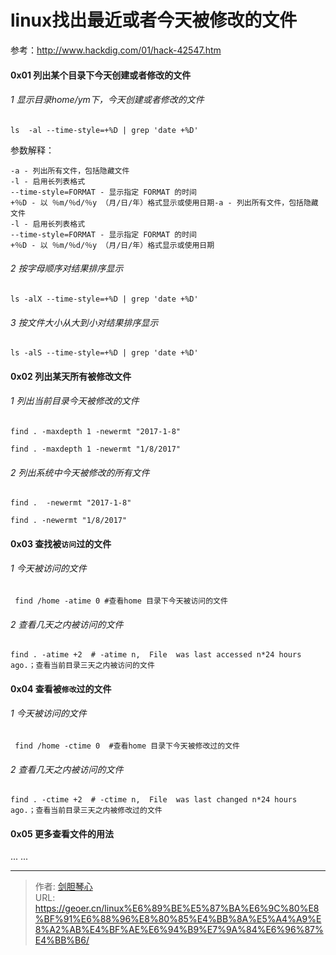 # linux找出最近或者今天被修改的文件



  
参考：http://www.hackdig.com/01/hack-42547.htm


  
#### 0x01 列出某个目录下今天创建或者修改的文件

###### 1 显示目录home/ym下，今天创建或者修改的文件

`ls  -al --time-style=+%D | grep 'date +%D'`

参数解释：

```
-a - 列出所有文件，包括隐藏文件
-l - 启用长列表格式
--time-style=FORMAT - 显示指定 FORMAT 的时间
+％D - 以 ％m/％d/％y （月/日/年）格式显示或使用日期-a - 列出所有文件，包括隐藏文件
-l - 启用长列表格式
--time-style=FORMAT - 显示指定 FORMAT 的时间
+％D - 以 ％m/％d/％y （月/日/年）格式显示或使用日期
```



###### 2 按字母顺序对结果排序显示

`ls -alX --time-style=+%D | grep 'date +%D'`

###### 3 按文件大小从大到小对结果排序显示

`ls -alS --time-style=+%D | grep 'date +%D'`



#### 0x02 列出某天所有被修改文件

###### 1 列出当前目录今天被修改的文件

`find . -maxdepth 1 -newermt "2017-1-8"`

`find . -maxdepth 1 -newermt "1/8/2017"`

###### 2 列出系统中今天被修改的所有文件

`find .  -newermt "2017-1-8"`

`find . -newermt "1/8/2017"`



#### 0x03  查找被`访问`过的文件

###### 1 今天被访问的文件

` find /home -atime 0 #查看home 目录下今天被访问的文件`

###### 2 查看几天之内被访问的文件

`find . -atime +2  # -atime n,  File  was last accessed n*24 hours ago.；查看当前目录三天之内被访问的文件`



#### 0x04 查看被`修改`过的文件

###### 1 今天被访问的文件

` find /home -ctime 0  #查看home 目录下今天被修改过的文件`

###### 2 查看几天之内被访问的文件

`find . -ctime +2  # -ctime n,  File  was last changed n*24 hours ago.；查看当前目录三天之内被修改过的文件`



#### 0x05 更多查看文件的用法

... ...

---

> 作者: [剑胆琴心](http://geoer.cn)  
> URL: https://geoer.cn/linux%E6%89%BE%E5%87%BA%E6%9C%80%E8%BF%91%E6%88%96%E8%80%85%E4%BB%8A%E5%A4%A9%E8%A2%AB%E4%BF%AE%E6%94%B9%E7%9A%84%E6%96%87%E4%BB%B6/  

